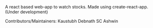 A react based web-app to watch stocks.
Made using create-react-app.
(Under development)

Contributors/Maintainers:
Kaustubh Debnath
SC Ashwin
